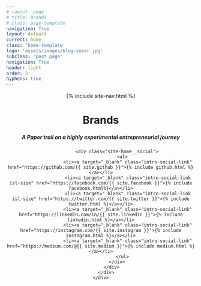 ```yaml
---
# layout: page
# title: Brands
# class: page-template
navigation: True
layout: default
current: home
class: 'home-template'
logo: 'assets/images/blog-cover.jpg'
subclass: 'post page'
navigation: True
header: light
order: 3
hyphens: true
---
```


<!-- < default -->
<!-- <header class="site-header outer {% if page.cover or site.cover %}" style="background-image:  url({{ site.baseurl }}{% if page.cover %}{{ page.cover }}{% elsif site.cover %}{{ site.cover }}{% endif %}) {% else %}no-cover{% endif %}"> -->

<header>
    <div class="site-header outer header-light">
        {% include site-nav.html %}
    </div>
    <div class="inner">
        <div>
            <div class="site-home__content">
                <h1>Brands</h1>
                <h5 class="site-description-home">A Paper trail on a highly experimental entrepreneurial journey</h5>
                
                <div class="site-home__social">
                    <ul>
                        <li><a target="_blank" class="intro-social-link" href="https://github.com/{{ site.github }}">{% include github.html %}</a></li>
                        <li><a target="_blank" class="intro-social-link isl-size" href="https://facebook.com/{{ site.facebook }}">{% include facebook.html%}</a></li>
                        <li><a target="_blank" class="intro-social-link isl-size" href="https://twitter.com/{{ site.twitter }}">{% include twitter.html %}</a></li>
                        <li><a target="_blank" class="intro-social-link" href="https://linkedin.com/in/{{ site.linkedin }}">{% include linkedin.html %}</a></li>
                        <li><a target="_blank" class="intro-social-link" href="https://instagram.com/{{ site.instagram }}">{% include instagram.html %}</a></li>
                        <li><a target="_blank" class="intro-social-link" href="https://medium.com/@{{ site.medium }}">{% include medium.html %}</a></li>
                    </ul>
                </div>
            </div>
        </div>
    </div>
</header>